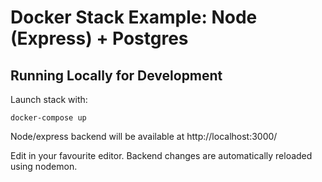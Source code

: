# Docker Stack Example: Node (Express) + Postgres

## Running Locally for Development

Launch stack with:

	docker-compose up

Node/express backend will be available at http://localhost:3000/

Edit in your favourite editor. Backend changes are automatically reloaded using nodemon.
